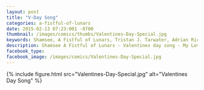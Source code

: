 ```yaml
---
layout: post
title: "V-Day Song"
categories: a-fistful-of-lunars
date: 2015-02-13 07:23:001 -0700
thumbnail: /images/comics/thumbs/Valentines-Day-Special.jpg
keywords: Shamsee, A Fistful of Lunars, Tristan J. Tarwater, Adrian Ricker
description: Shamsee A Fistful of Lunars - Valentines day song - My Lover's Hair
facebook_type: 
facebook_image: /images/comics/Valentines-Day-Special.jpg
---
```

{% include figure.html src="Valentines-Day-Special.jpg" alt="Valentines Day Song" %}